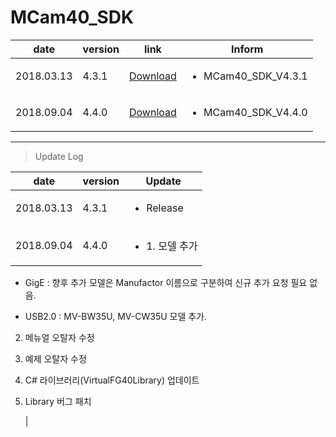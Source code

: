 # MCam40_SDK

| date | version | link | Inform |
|---|---|---|---|
| 2018.03.13 | 4.3.1 | [Download](https://github.com/CREVIS/Camera/raw/master/MCam40/MCam40_SDK_V4.3.1.zip)| <ul><li>MCam40_SDK_V4.3.1<br/></li> |
| 2018.09.04 | 4.4.0 | [Download](https://github.com/CREVIS/Camera/raw/master/MCam40/MCam40_SDK_V4.4.0.zip)| <ul><li>MCam40_SDK_V4.4.0<br/></li> |

  
  
  
  
---------------
>Update Log

| date | version | Update |
|---|---|---|
| 2018.03.13 |4.3.1| <ul><li> Release <br/></li> |
| 2018.09.04 |4.4.0|   <ul><li> 1. 모델 추가

 - GigE : 향후 추가 모델은 Manufactor 이름으로 구분하여 신규 추가 요청 필요 없음.
 
 - USB2.0 : MV-BW35U, MV-CW35U 모델 추가.

2. 메뉴얼 오탈자 수정

3. 예제 오탈자 수정

4. C# 라이브러리(VirtualFG40Library) 업데이트

5. Library 버그 패치 <br/></li> |
